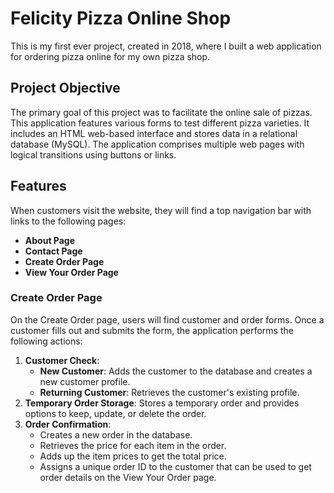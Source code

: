 # Felicity Pizza Online Shop

This is my first ever project, created in 2018, where I built a web application for ordering pizza online for my own pizza shop.

## Project Objective

The primary goal of this project was to facilitate the online sale of pizzas. This application features various forms to test different pizza varieties. It includes an HTML web-based interface and stores data in a relational database (MySQL). The application comprises multiple web pages with logical transitions using buttons or links.

## Features

When customers visit the website, they will find a top navigation bar with links to the following pages:
- **About Page**
- **Contact Page**
- **Create Order Page**
- **View Your Order Page**

### Create Order Page

On the Create Order page, users will find customer and order forms. Once a customer fills out and submits the form, the application performs the following actions:
1. **Customer Check**: 
    - **New Customer**: Adds the customer to the database and creates a new customer profile.
    - **Returning Customer**: Retrieves the customer's existing profile.
2. **Temporary Order Storage**: Stores a temporary order and provides options to keep, update, or delete the order.
3. **Order Confirmation**: 
    - Creates a new order in the database.
    - Retrieves the price for each item in the order.
    - Adds up the item prices to get the total price.
    - Assigns a unique order ID to the customer that can be used to get order details on the View Your Order page.

